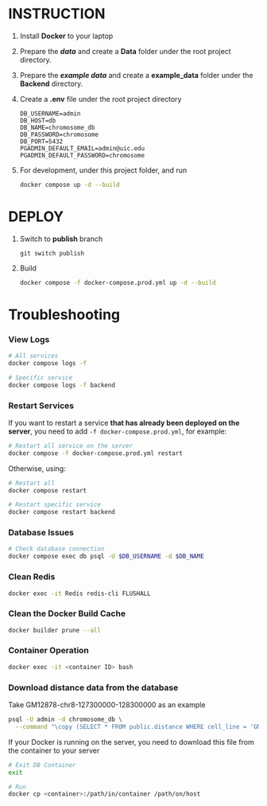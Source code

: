# INSTRUCTION
1. Install **Docker** to your laptop

2. Prepare the **_data_** and create a **Data** folder under the root project directory.

3. Prepare the **_example data_** and create a **example_data** folder under the **Backend** directory.

4. Create a **.env** file under the root project directory
    ```dotenv
    DB_USERNAME=admin
    DB_HOST=db
    DB_NAME=chromosome_db
    DB_PASSWORD=chromosome
    DB_PORT=5432
    PGADMIN_DEFAULT_EMAIL=admin@uic.edu
    PGADMIN_DEFAULT_PASSWORD=chromosome
    ```

5. For development, under this project folder, and run 
    ```bash
    docker compose up -d --build
    ```

# DEPLOY
1. Switch to **publish** branch
    ```
    git switch publish
    ```
2. Build
    ```bash
    docker compose -f docker-compose.prod.yml up -d --build
    ```

# Troubleshooting

### View Logs
```bash
# All services
docker compose logs -f

# Specific service
docker compose logs -f backend
```

### Restart Services
If you want to restart a service **that has already been deployed on the server**, you need to add `-f docker-compose.prod.yml`, for example:
```bash
# Restart all service on the server
docker compose -f docker-compose.prod.yml restart
```
Otherwise, using:
```bash
# Restart all
docker compose restart

# Restart specific service
docker compose restart backend
```

### Database Issues
```bash
# Check database connection
docker compose exec db psql -U $DB_USERNAME -d $DB_NAME
```

### Clean Redis
```bash
docker exec -it Redis redis-cli FLUSHALL
```

### Clean the Docker Build Cache
```bash
docker builder prune --all
```

### Container Operation
```bash
docker exec -it <container ID> bash
```

### Download distance data from the database
Take GM12878-chr8-127300000-128300000 as an example
```bash
psql -U admin -d chromosome_db \
  --command "\copy (SELECT * FROM public.distance WHERE cell_line = 'GM12878' AND chrid = 'chr8' AND start_value = 127300000 AND end_value = 128300000) TO '/opt/GM12878_chr8_127300000_128300000_original_distance.csv' WITH (FORMAT csv, HEADER, DELIMITER ',', QUOTE '\"', ESCAPE '''');"
```

If your Docker is running on the server, you need to download this file from the container to your server
```bash
# Exit DB Container
exit

# Run
docker cp <container>:/path/in/container /path/on/host
```
